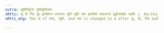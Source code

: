 ```yaml
---
sutra: सुविनिर्दुर्भ्यः सुपिसूतिसमाः
vRtti: सु वि निर् दुर् इत्येतेभ्य उत्तरस्य सुपि सूति सम इत्येतेषां सकारस्य मूर्द्धन्यादेशो भवति ॥ _Karika_:- सुपेः षत्वं स्वपेर्मा भूर्द्विसुष्वापेति केन न । हलादिशेषान्न सुपिरिष्टं पूर्वं प्रसारणम् ॥ स्थादीनां नियमो मात्र प्राक्सितादुत्तरः सुपि । अनर्थके विषुषुपः षुपिभूतो द्विरुच्यते ॥
vRtti_eng: The स् of स्वप्, सूति, and सम is changed to ष् after सु, वि, निर् and दुर् ॥

---
```

